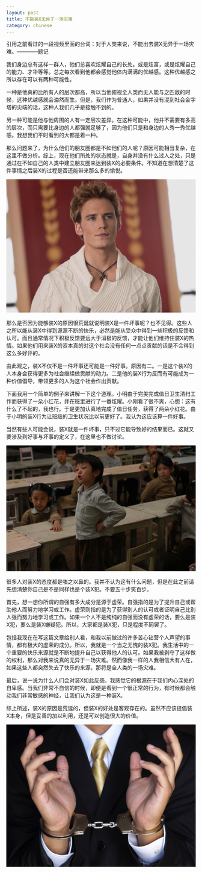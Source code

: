 ```yaml
---
layout: post
title: 不能装X无异于一场灾难
category: chinese
---
```


引用之前看过的一段视频里面的台词：对于人类来说，不能出去装X无异于一场灾难。————题记

我们身边总有这样一群人，他们总喜欢炫耀自己的长处。或是炫富，或是炫耀自己的能力、才华等等。总之每次看到他都会感觉他体内满满的优越感。这种优越感之所以存在可以有两种可能性。

一种是他真的比所有人的层次都高，所以当他俯视全人类而无人能与之匹敌的时候，这种优越感就会油然而生。但是，我们作为普通人，如果并没有混到社会金字塔的尖端的话，这种人我们几乎是接触不到的。

另一种可能是他与他周围的人有一定层次差异。在这种可能中，他并不需要有多高的层次，而只需要比身边的人都强就足够了，因为他们只是和身边的人秀一秀优越感。我想我们平时看到的大都是着一种。

那么问题来了，为什么他们的朋友圈都是不如他们的人呢？原因可能相当复杂，在这里不做分析。综上，现在他们所处的状态就是，自身并没有什么过人之处，只是通过在不如自己的人类中建立朋友圈来达到装X的必要条件。不知道在想清楚了这件事情之后装X的过程是否还能带来那么多的愉悦。

<img class="img-fluid rounded blog-img" src="/img/disaster1.jpg">

那么是否因为能够装X的原因很荒诞就说明装X是一件坏事呢？也不见得。这些人之所以能从装X中得到源源不断的快乐，必然是能从受众中得到一些积极的反馈和认可。而且通常情况下积极反馈要远大于消极的反馈，才能让他们维持住装X的热情。如果他们用来装X的资本真的对这个社会没有任何一点点贡献的话是不会得到这么多好评的。

由此观之，装X不仅不是一件坏事还可能是一件好事。原因有二。一是这个装X的人本身会获得更多为社会继续做贡献的动力。二是他的装X行为反而有可能成为一种价值倡导，带领更多的人为这个社会作出贡献。

下面我用一个简单的例子来讲解一下这个道理。小明由于完美完成值日卫生清扫工作而获得了一朵小红花，并在班里进行了一番炫耀。小刚看了很不爽，心想：这有什么了不起的，我也行。于是更加认真地完成了值日任务，获得了两朵小红花。由于小明的装X行为让班级的卫生状况比以前更好了。我认为这应该算一件好事。

当然有些人可能会说，装X就是一件坏事，只不过它能导致好的结果而已。这就又要涉及到好事与坏事的定义了，在这里也不做讨论。

<img class="img-fluid rounded blog-img" src="/img/disaster2.jpg">

很多人对装X的态度都是嗤之以鼻的。我并不认为这有什么问题，但是在此之前请先想清楚你自己是不是同样也是个装X犯。不要五十步笑百步。

首先，想一想你所谓的自强有多大成分是源于虚荣。自强指的是为了提升自己或帮助他人而努力地学习或工作。虚荣则指的是为了获得别人的认可或者证明自己比别人强而努力地学习或工作。如果一个人不是纯纯的自强而没有虚荣的话，要么是装X犯，要么是装X嫌疑犯。所以，大家都是装X犯，只是程度不同罢了。

包括我现在在写这篇文章给别人看，和我以前做过的许多苦心钻营个人声望的事情，都有极大的虚荣的成分。所以，我就是一个当之无愧的装X犯。我生活中的一个重要的快乐来源就是不断地提升自己以获得他人的认可。如果我被剥夺了这样做的权利，那么对我来说真的无异于一场灾难。然而像我一样的人我相信大有人在，如果这些人都突然失去了快乐的来源，那将是全人类的一场灾难。

最后，说一说为什么人们会对装X如此反感。我感觉它的根源在于我们内心深处的自卑感。当我们非常不自信的时候，即便是看到一个很正常的行为，有时候都会触动我们非常敏感的神经，让我们认为这是一种装X。

综上所述，装X的原因是荒诞的，但装X的好处是客观存在的。虽然不应该提倡装X本身，但是妥善的加以利用，还是可以创造很大的价值。

<img class="img-fluid rounded blog-img" src="/img/disaster3.jpg">
